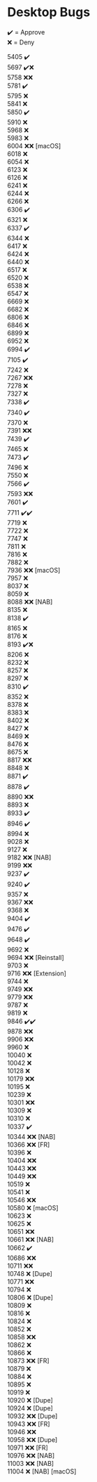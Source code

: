 # Desktop Bugs

✔️ = Approve  
❌ = Deny

5405 ✔️  
5697 ✔️❌  
5758 ❌❌  
5781 ✔️  
5795 ❌  
5841 ❌  
5850 ✔️  
5910 ❌  
5968 ❌  
5983 ❌  
6004 ❌❌ [macOS]  
6018 ❌  
6054 ❌  
6123 ❌  
6126 ❌  
6241 ❌  
6244 ❌  
6266 ❌  
6306 ✔️  
6321 ❌  
6337 ✔️  
6344 ❌  
6417 ❌  
6424 ❌  
6440 ❌  
6517 ❌  
6520 ❌  
6538 ❌  
6547 ❌  
6669 ❌  
6682 ❌  
6806 ❌  
6846 ❌  
6899 ❌  
6952 ❌  
6994 ✔️  
7105 ✔️  
7242 ❌  
7267 ❌❌  
7278 ❌  
7327 ❌  
7338 ✔️  
7340 ✔️  
7370 ❌  
7391 ❌❌  
7439 ✔️  
7465 ❌  
7473 ✔️  
7496 ❌  
7550 ❌  
7566 ✔️  
7593 ❌❌  
7601 ✔️  
7711 ✔️✔️  
7719 ❌  
7722 ❌  
7747 ❌  
7811 ❌  
7816 ❌  
7882 ❌  
7936 ❌❌ [macOS]  
7957 ❌  
8037 ❌  
8059 ❌  
8088 ❌❌ [NAB]  
8135 ❌  
8138 ✔️  
8165 ❌  
8176 ❌  
8193 ✔️❌  
8206 ❌  
8232 ❌  
8257 ❌  
8297 ❌  
8310 ✔️  
8352 ❌  
8378 ❌  
8383 ❌  
8402 ❌  
8427 ❌  
8469 ❌  
8476 ❌  
8675 ❌  
8817 ❌❌  
8848 ❌  
8871 ✔️  
8878 ✔️  
8890 ❌❌  
8893 ❌  
8933 ✔️  
8946 ✔️  
8994 ❌  
9028 ❌  
9127 ❌  
9182 ❌❌ [NAB]  
9199 ❌❌  
9237 ✔️  
9240 ✔️  
9357 ❌  
9367 ❌❌  
9368 ❌  
9404 ✔️  
9476 ✔️  
9648 ✔️  
9692 ❌  
9694 ❌❌ [Reinstall]  
9703 ❌  
9716 ❌❌ [Extension]  
9744 ❌  
9749 ❌❌  
9779 ❌❌  
9787 ❌  
9819 ❌  
9846 ✔️✔️  
9878 ❌❌  
9906 ❌❌  
9960 ❌  
10040 ❌  
10042 ❌  
10128 ❌  
10179 ❌❌  
10195 ❌  
10239 ❌  
10301 ❌❌  
10309 ❌  
10310 ❌  
10337 ✔️  
10344 ❌❌ [NAB]  
10366 ❌❌ [FR]  
10396 ❌  
10404 ❌❌  
10443 ❌❌  
10449 ❌❌  
10519 ❌  
10541 ❌  
10546 ❌❌  
10580 ❌ [macOS]  
10623 ❌  
10625 ❌  
10651 ❌❌  
10661 ❌❌ [NAB]  
10662 ✔️  
10686 ❌❌  
10711 ❌❌  
10748 ❌ [Dupe]  
10771 ❌❌  
10794 ❌  
10806 ❌ [Dupe]  
10809 ❌  
10816 ❌  
10824 ❌  
10852 ❌  
10858 ❌❌  
10862 ❌  
10866 ❌  
10873 ❌❌ [FR]  
10879 ❌  
10884 ❌  
10895 ❌  
10919 ❌  
10920 ❌ [Dupe]  
10924 ❌ [Dupe]  
10932 ❌❌ [Dupe]  
10943 ❌❌ [FR]  
10946 ❌❌  
10958 ❌❌ [Dupe]  
10971 ❌❌ [FR]  
10976 ❌❌ [NAB]  
11003 ❌❌ [NAB]  
11004 ❌ [NAB] [macOS]
